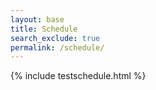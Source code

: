 ```yaml
---
layout: base
title: Schedule
search_exclude: true
permalink: /schedule/
---
```



<!-- Include AI Homework Bot -->
<link rel="stylesheet" href="/path-to/ai-homework-bot.css">
<script src="/path-to/ai-homework-bot.js"></script>



{% include testschedule.html %}